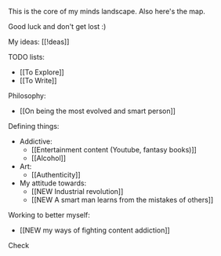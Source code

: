 This is the core of my minds landscape. Also here's the map. 

Good luck and don't get lost :)

My ideas: [[!deas]]

TODO lists:
- [[To Explore]]
- [[To Write]]

Philosophy:
- [[On being the most evolved and smart person]]

Defining things:
- Addictive:
	- [[Entertainment content (Youtube, fantasy books)]]
	- [[Alcohol]]
- Art:
	- [[Authenticity]]
- My attitude towards:
	- [[NEW Industrial revolution]]
	- [[NEW A smart man learns from the mistakes of others]]

Working to better myself:
- [[NEW my ways of fighting content addiction]]

Check